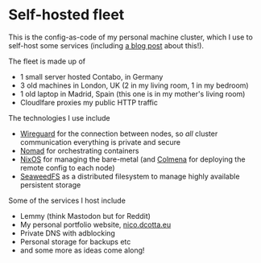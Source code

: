 # Self-hosted fleet

This is the config-as-code of my personal machine cluster, which I use to self-host some services (including [a blog post](https://nico.dcotta.eu/blog/nomad) about this!).

The fleet is made up of
- 1 small server hosted Contabo, in Germany
- 3 old machines in London, UK (2 in my living room, 1 in my bedroom)
- 1 old laptop in Madrid, Spain (this one is in my mother's living room)
- Cloudlfare proxies my public HTTP traffic


The technologies I use include
- [Wireguard](https://www.wireguard.com/) for the connection between nodes, so _all_ cluster communication everything is private and secure
- [Nomad](https://www.nomadproject.io/) for orchestrating containers
- [NixOS](https://nixos.org/) for managing the bare-metal (and [Colmena](https://github.com/zhaofengli/colmena) for deploying the remote config to each node)
- [SeaweedFS](https://github.com/seaweedfs/seaweedfs) as a distributed filesystem to manage highly available persistent storage

Some of the services I host include
- Lemmy (think Mastodon but for Reddit)
- My personal portfolio website, [nico.dcotta.eu](https://nico.dcotta.eu)
- Private DNS with adblocking
- Personal storage for backups etc
- and some more as ideas come along!

